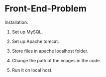 # Front-End-Problem

Installation:
1) Set up MySQL.
2) Set up Apache tomcat.
3) Store files in apache localhost folder.


1) Change the path of the images in the code.
2) Run it on local host.
